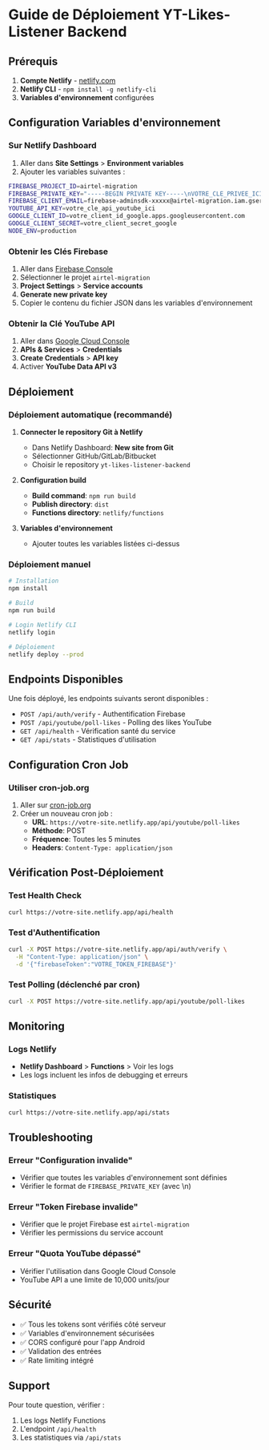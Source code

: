 # Guide de Déploiement YT-Likes-Listener Backend

## Prérequis

1. **Compte Netlify** - [netlify.com](https://netlify.com)
2. **Netlify CLI** - `npm install -g netlify-cli`
3. **Variables d'environnement** configurées

## Configuration Variables d'environnement

### Sur Netlify Dashboard

1. Aller dans **Site Settings** > **Environment variables**
2. Ajouter les variables suivantes :

```bash
FIREBASE_PROJECT_ID=airtel-migration
FIREBASE_PRIVATE_KEY="-----BEGIN PRIVATE KEY-----\nVOTRE_CLE_PRIVEE_ICI\n-----END PRIVATE KEY-----\n"
FIREBASE_CLIENT_EMAIL=firebase-adminsdk-xxxxx@airtel-migration.iam.gserviceaccount.com
YOUTUBE_API_KEY=votre_cle_api_youtube_ici
GOOGLE_CLIENT_ID=votre_client_id_google.apps.googleusercontent.com
GOOGLE_CLIENT_SECRET=votre_client_secret_google
NODE_ENV=production
```

### Obtenir les Clés Firebase

1. Aller dans [Firebase Console](https://console.firebase.google.com)
2. Sélectionner le projet `airtel-migration`
3. **Project Settings** > **Service accounts** 
4. **Generate new private key**
5. Copier le contenu du fichier JSON dans les variables d'environnement

### Obtenir la Clé YouTube API

1. Aller dans [Google Cloud Console](https://console.cloud.google.com)
2. **APIs & Services** > **Credentials**
3. **Create Credentials** > **API key**
4. Activer **YouTube Data API v3**

## Déploiement

### Déploiement automatique (recommandé)

1. **Connecter le repository Git à Netlify**
   - Dans Netlify Dashboard: **New site from Git**
   - Sélectionner GitHub/GitLab/Bitbucket
   - Choisir le repository `yt-likes-listener-backend`

2. **Configuration build**
   - **Build command**: `npm run build`
   - **Publish directory**: `dist`
   - **Functions directory**: `netlify/functions`

3. **Variables d'environnement**
   - Ajouter toutes les variables listées ci-dessus

### Déploiement manuel

```bash
# Installation
npm install

# Build
npm run build

# Login Netlify CLI
netlify login

# Déploiement
netlify deploy --prod
```

## Endpoints Disponibles

Une fois déployé, les endpoints suivants seront disponibles :

- `POST /api/auth/verify` - Authentification Firebase
- `POST /api/youtube/poll-likes` - Polling des likes YouTube
- `GET /api/health` - Vérification santé du service
- `GET /api/stats` - Statistiques d'utilisation

## Configuration Cron Job

### Utiliser cron-job.org

1. Aller sur [cron-job.org](https://cron-job.org)
2. Créer un nouveau cron job :
   - **URL**: `https://votre-site.netlify.app/api/youtube/poll-likes`
   - **Méthode**: POST
   - **Fréquence**: Toutes les 5 minutes
   - **Headers**: `Content-Type: application/json`

## Vérification Post-Déploiement

### Test Health Check

```bash
curl https://votre-site.netlify.app/api/health
```

### Test d'Authentification

```bash
curl -X POST https://votre-site.netlify.app/api/auth/verify \
  -H "Content-Type: application/json" \
  -d '{"firebaseToken":"VOTRE_TOKEN_FIREBASE"}'
```

### Test Polling (déclenché par cron)

```bash
curl -X POST https://votre-site.netlify.app/api/youtube/poll-likes
```

## Monitoring

### Logs Netlify

- **Netlify Dashboard** > **Functions** > Voir les logs
- Les logs incluent les infos de debugging et erreurs

### Statistiques

```bash
curl https://votre-site.netlify.app/api/stats
```

## Troubleshooting

### Erreur "Configuration invalide"

- Vérifier que toutes les variables d'environnement sont définies
- Vérifier le format de `FIREBASE_PRIVATE_KEY` (avec \\n)

### Erreur "Token Firebase invalide"

- Vérifier que le projet Firebase est `airtel-migration`
- Vérifier les permissions du service account

### Erreur "Quota YouTube dépassé"

- Vérifier l'utilisation dans Google Cloud Console
- YouTube API a une limite de 10,000 units/jour

## Sécurité

- ✅ Tous les tokens sont vérifiés côté serveur
- ✅ Variables d'environnement sécurisées
- ✅ CORS configuré pour l'app Android
- ✅ Validation des entrées
- ✅ Rate limiting intégré

## Support

Pour toute question, vérifier :

1. Les logs Netlify Functions
2. L'endpoint `/api/health`
3. Les statistiques via `/api/stats`